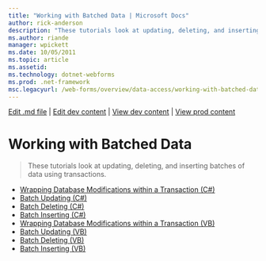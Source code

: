 ```yaml
---
title: "Working with Batched Data | Microsoft Docs"
author: rick-anderson
description: "These tutorials look at updating, deleting, and inserting batches of data using transactions."
ms.author: riande
manager: wpickett
ms.date: 10/05/2011
ms.topic: article
ms.assetid: 
ms.technology: dotnet-webforms
ms.prod: .net-framework
msc.legacyurl: /web-forms/overview/data-access/working-with-batched-data
---
```

[Edit .md file](C:\Projects\msc\dev\Msc.Www\Web.ASP\App_Data\github\web-forms\overview\data-access\index.md) | [Edit dev content](http://www.aspdev.net/umbraco#/content/content/edit/33022) | [View dev content](http://docs.aspdev.net/tutorials/web-forms/overview/data-access/working-with-batched-data/index.html) | [View prod content](http://www.asp.net/web-forms/overview/data-access/working-with-batched-data)

Working with Batched Data
====================
> These tutorials look at updating, deleting, and inserting batches of data using transactions.


- [Wrapping Database Modifications within a Transaction (C#)](wrapping-database-modifications-within-a-transaction-cs.md)
- [Batch Updating (C#)](batch-updating-cs.md)
- [Batch Deleting (C#)](batch-deleting-cs.md)
- [Batch Inserting (C#)](batch-inserting-cs.md)
- [Wrapping Database Modifications within a Transaction (VB)](wrapping-database-modifications-within-a-transaction-vb.md)
- [Batch Updating (VB)](batch-updating-vb.md)
- [Batch Deleting (VB)](batch-deleting-vb.md)
- [Batch Inserting (VB)](batch-inserting-vb.md)